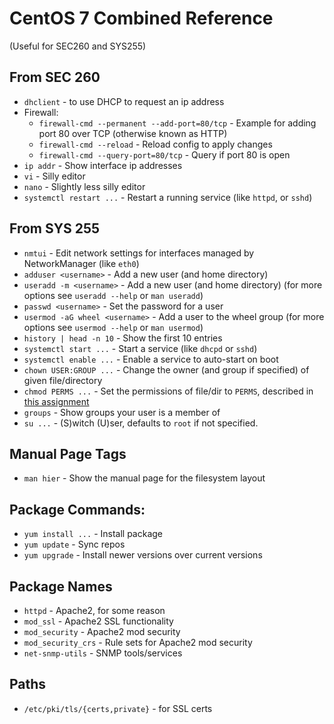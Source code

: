 # CentOS 7 Combined Reference
(Useful for SEC260 and SYS255)

## From SEC 260
* `dhclient` - to use DHCP to request an ip address
* Firewall:
    * `firewall-cmd --permanent --add-port=80/tcp` - Example for adding port 80 over TCP (otherwise known as HTTP)
    * `firewall-cmd --reload` - Reload config to apply changes
    * `firewall-cmd --query-port=80/tcp` - Query if port 80 is open
* `ip addr` - Show interface ip addresses
* `vi` - Silly editor
* `nano` - Slightly less silly editor
* `systemctl restart ...` - Restart a running service (like `httpd`, or `sshd`)

## From SYS 255
* `nmtui` - Edit network settings for interfaces managed by NetworkManager (like `eth0`)
* `adduser <username>` - Add a new user (and home directory)
* `useradd -m <username>` - Add a new user (and home directory) (for more options see `useradd --help` or `man useradd`)
* `passwd <username>` - Set the password for a user
* `usermod -aG wheel <username>` - Add a user to the wheel group (for more options see `usermod --help` or `man usermod`)
* `history | head -n 10` - Show the first 10 entries 
* `systemctl start ...` - Start a service (like `dhcpd` or `sshd`)
* `systemctl enable ...` - Enable a service to auto-start on boot
* `chown USER:GROUP ...` - Change the owner (and group if specified) of given file/directory
* `chmod PERMS ...` - Set the permissions of file/dir to `PERMS`, described in [this assignment](Sophomore/Fall/sys-255/pre-assesment/linux_file_permissions.md)
* `groups` - Show groups your user is a member of
* `su ...` - (S)witch (U)ser, defaults to `root` if not specified.

## Manual Page Tags
* `man hier` - Show the manual page for the filesystem layout

## Package Commands:
* `yum install ...` - Install package
* `yum update` - Sync repos
* `yum upgrade` - Install newer versions over current versions

## Package Names
* `httpd` - Apache2, for some reason
* `mod_ssl` - Apache2 SSL functionality
* `mod_security` - Apache2 mod security
* `mod_security_crs` - Rule sets for Apache2 mod security
* `net-snmp-utils` - SNMP tools/services

## Paths
* `/etc/pki/tls/{certs,private}` - for SSL certs